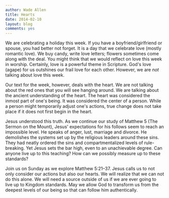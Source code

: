 ```yaml
---
author: Wade Allen
title: Hearts
date: 2014-02-10
layout: blog
comments: yes
---
```


We are celebrating a holiday this week. If you have a boyfriend/girlfriend or spouse, you had better not forget. It is a day that we celebrate love (mostly romantic love). We buy candy, write love letters; flowers sometimes come along with the deal. You might think that we would reflect on love this week in worship. Certainly, love is a powerful theme in Scripture. God's love (agape) for us outshines our frail love for each other. However, we are *not* talking about love this week.

Our text for the week, however, deals with the heart. We are not talking about the red ones that you will see hanging around. We are talking about the ancient understanding of the heart. The heart was considered the inmost part of one's being. It was considered the center of a person. While a person might temporarily adjust one's actions, true change does not take place if it does not first begin in the heart.

Jesus understood this truth. As we continue our study of Matthew 5 (The Sermon on the Mount), Jesus' expectations for his follows seem to reach an impossible level. He speaks of anger, lust, marriage and divorce. He demolishes the systems set up by the religious leaders around these sins. They had neatly ordered the sins and compartmentalized levels of rule-breaking. Yet Jesus sets the bar high, even to an unachievable degree. Can anyone live up to this teaching? How can we possibly measure up to these standards?

Join us on Sunday as we explore Matthew 5:21–37. Jesus calls us to not only consider our actions but also our hearts. We will realize that we can not do this alone. We will need a source outside of us if we are ever going to live up to Kingdom standards. May we allow God to transform us from the deepest levels of our being so that can follow him authentically. 

